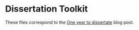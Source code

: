 
<!-- README.md is generated from README.Rmd. Please edit that file -->

# Dissertation Toolkit

These files correspond to the [One year to
dissertate](https://livefreeordichotomize.com/2018/09/16/one-year-to-dissertate/)
blog post.
